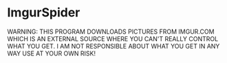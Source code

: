 # ImgurSpider

WARNING: THIS PROGRAM DOWNLOADS PICTURES FROM IMGUR.COM WHICH IS AN EXTERNAL SOURCE WHERE YOU CAN'T REALLY CONTROL WHAT YOU GET.
I AM NOT RESPONSIBLE ABOUT WHAT YOU GET IN ANY WAY
USE AT YOUR OWN RISK!


